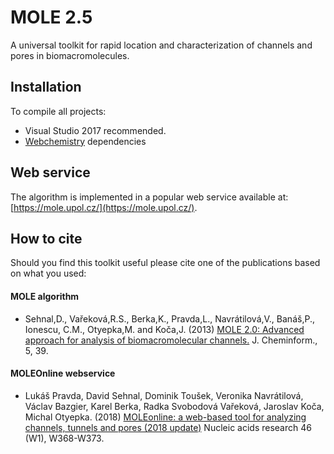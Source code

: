 # MOLE 2.5

A universal toolkit for rapid location and characterization of channels and pores in biomacromolecules.

## Installation
To compile all projects:

* Visual Studio 2017 recommended.
* [Webchemistry](https://github.com/sb-ncbr/webchemistry) dependencies

## Web service
The algorithm is implemented in a popular web service available at: [https://mole.upol.cz/](https://mole.upol.cz/).

## How to cite
Should you find this toolkit useful please cite one of the publications based on what you used:

#### MOLE algorithm
* Sehnal,D., Vařeková,R.S., Berka,K., Pravda,L., Navrátilová,V., Banáš,P., Ionescu, C.M., Otyepka,M. and Koča,J. (2013) [MOLE 2.0: Advanced approach for analysis of biomacromolecular channels.](https://jcheminf.biomedcentral.com/articles/10.1186/1758-2946-5-39)  J. Cheminform., 5, 39.

#### MOLEOnline webservice
* Lukáš Pravda, David Sehnal, Dominik Toušek, Veronika Navrátilová, Václav Bazgier, Karel Berka, Radka Svobodová Vařeková, Jaroslav Koča, Michal Otyepka. (2018) [MOLEonline: a web-based tool for analyzing channels, tunnels and pores (2018 update)](https://academic.oup.com/nar/article/46/W1/W368/4990029) Nucleic acids research 46 (W1), W368-W373.
